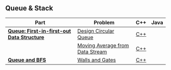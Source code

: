 ## Queue & Stack

| Part | Problem | C++ | Java |
| --- | --- | :---: | :---: |
| [**Queue: First-in-first-out Data Structure**](https://leetcode.com/explore/learn/card/queue-stack/228/first-in-first-out-data-structure/) | [Design Circular Queue](https://leetcode.com/explore/learn/card/queue-stack/228/first-in-first-out-data-structure/1337/) | [C++](01-Queue-First-in-first-out-Data-Structure/01-Design-Circular-Queue/cpp-0622/) | |
| | [Moving Average from Data Stream](https://leetcode.com/explore/learn/card/queue-stack/228/first-in-first-out-data-structure/1368/) | [C++](01-Queue-First-in-first-out-Data-Structure/02-Moving-Average-from-Data-Stream/cpp-0346/) | |
| [**Queue and BFS**](https://leetcode.com/explore/learn/card/queue-stack/231/practical-application-queue/) | [Walls and Gates](https://leetcode.com/explore/learn/card/queue-stack/231/practical-application-queue/1373/) | [C++](02-Queue-and-BFS/02-Walls-and-Gates/cpp-0286/) | |
